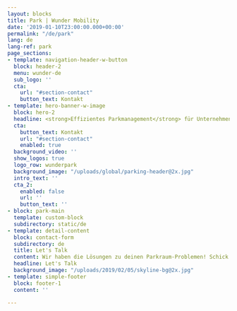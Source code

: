 ```yaml
---
layout: blocks
title: Park | Wunder Mobility
date: '2019-01-10T23:00:00.000+00:00'
permalink: "/de/park"
lang: de
lang-ref: park
page_sections:
- template: navigation-header-w-button
  block: header-2
  menu: wunder-de
  sub_logo: ''
  cta:
    url: "#section-contact"
    button_text: Kontakt
- template: hero-banner-w-image
  block: hero-2
  headline: <strong>Effizientes Parkmanagement</strong> für Unternehmen
  cta:
    button_text: Kontakt
    url: "#section-contact"
    enabled: true
  background_video: ''
  show_logos: true
  logo_row: wunderpark
  background_image: "/uploads/global/parking-header@2x.jpg"
  intro_text: ''
  cta_2:
    enabled: false
    url: ''
    button_text: ''
- block: park-main
  template: custom-block
  subdirectory: static/de
- template: detail-content
  block: contact-form
  subdirectory: de
  title: Let's Talk
  content: Wir haben die Lösungen zu deinen Parkraum-Problemen! Schick uns gerne deine Kontaktdaten und wir werden uns innerhalb 24 Stunden mit dir in Verbindung setzen.
  headline: Let's Talk
  background_image: "/uploads/2019/02/05/skyline-bg@2x.jpg"
- template: simple-footer
  block: footer-1
  content: ''

---
```

